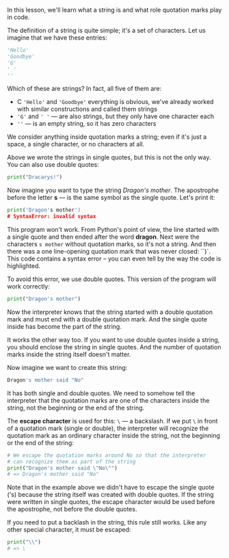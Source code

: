 
In this lesson, we'll learn what a string is and what role quotation marks play in code.

The definition of a string is quite simple; it's a set of characters. Let us imagine that we have these entries:

```python
'Hello'
'Goodbye'
'G'
' '
''
```

Which of these are strings? In fact, all five of them are:

* С `'Hello'` and `'Goodbye'` everything is obvious, we've already worked with similar constructions and called them strings
* `'G'` and `' '` — are also strings, but they only have one character each
* `''` — is an empty string, so it has zero characters

We consider anything inside quotation marks a string; even if it's just a space, a single character, or no characters at all.

Above we wrote the strings in single quotes, but this is not the only way. You can also use double quotes:

```python
print("Dracarys!")
```

Now imagine you want to type the string _Dragon's mother_. The apostrophe before the letter **s** — is the same symbol as the single quote. Let's print it:

```python
print('Dragon's mother')
# SyntaxError: invalid syntax
```

This program won't work.  From Python's point of view, the line started with a single quote and then ended after the word **dragon**. Next were the characters `s mother` without quotation marks, so it's not a string. And then there was a one line-opening quotation mark that was never closed: ``)`. This code contains a syntax error – you can even tell by the way the code is highlighted.

To avoid this error, we use double quotes. This version of the program will work correctly:

```python
print("Dragon's mother")
```

Now the interpreter knows that the string started with a double quotation mark and must end with a double quotation mark. And the single quote inside has become the part of the string.

It works the other way too. If you want to use double quotes inside a string, you should enclose the string in single quotes. And the number of quotation marks inside the string itself doesn't matter.

Now imagine we want to create this string:

```python
Dragon's mother said "No"
```

It has both single and double quotes. We need to somehow tell the interpreter that the quotation marks are one of the characters inside the string, not the beginning or the end of the string.

The **escape character** is used for this: `\` — a backslash. If we put `\` in front of a quotation mark (single or double), the interpreter will recognize the quotation mark as an ordinary character inside the string, not the beginning or the end of the string:

```python
# We escape the quotation marks around No so that the interpreter
# can recognize them as part of the string
print("Dragon's mother said \"No\"")
# => Dragon's mother said "No"
```

Note that in the example above we didn't have to escape the single quote ('s) because the string itself was created with double quotes. If the string were written in single quotes, the escape character would be used before the apostrophe, not before the double quotes.

If you need to put a backlash in the string, this rule still works. Like any other special character, it must be escaped:

```python
print("\\")
# => \
```
